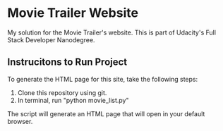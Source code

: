 # Movie Trailer Website

My solution for the Movie Trailer's website. This is part of Udacity's Full Stack Developer Nanodegree.

## Instrucitons to Run Project

To generate the HTML page for this site, take the following steps:
1. Clone this repository using git.
2. In terminal, run "python movie_list.py"

The script will generate an HTML page that will open in your default browser. 
